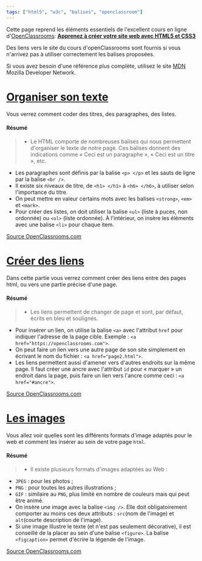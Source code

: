 ```yaml
---
tags: ["html5", "w3c", "balises", "openclassroom"]
---
```


Cette page reprend les éléments essentiels de l'excellent cours en ligne d'[OpenClassrooms](https://openclassrooms.com/): **[ Apprenez à créer votre site web avec HTML5 et CSS3](https://openclassrooms.com/courses/apprenez-a-creer-votre-site-web-avec-html5-et-css3)**

Des liens vers le site du cours d'openClassrooms sont fournis si vous n'arrivez pas à utiliser correctement les balises proposées.

Si vous avez besoin d'une référence plus complète, utilisez le site [MDN](https://developer.mozilla.org/fr/docs/Web/HTML) Mozilla Developer Network.


# [Organiser son texte](https://openclassrooms.com/courses/apprenez-a-creer-votre-site-web-avec-html5-et-css3/organiser-son-texte)

Vous verrez comment coder des titres, des paragraphes, des listes.

#### Résumé

> - Le HTML comporte de nombreuses balises qui nous permettent d'organiser le texte de notre page. Ces balises donnent des indications comme « Ceci est un paragraphe », « Ceci est un titre », etc.
- Les paragraphes sont définis par la balise `<p> </p>` et les sauts de ligne par la balise `<br />`.
- Il existe six niveaux de titre, de `<h1> </h1>` à `<h6> </h6>`, à utiliser selon l'importance du titre.
- On peut mettre en valeur certains mots avec les balises `<strong>`, `<em>` et `<mark>`.
- Pour créer des listes, on doit utiliser la balise `<ul>` (liste à puces, non ordonnée) ou `<ol>` (liste ordonnée). À l'intérieur, on insère les éléments avec une balise `<li>` pour chaque item.

[Source OpenClassrooms.com](https://openclassrooms.com/courses/apprenez-a-creer-votre-site-web-avec-html5-et-css3/organiser-son-texte#/id/r-3198205)

# [Créer des liens](https://openclassrooms.com/courses/apprenez-a-creer-votre-site-web-avec-html5-et-css3/creer-des-liens)

Dans cette partie vous verrez comment créer des liens entre des pages html, ou vers une partie précise d'une page.

#### Résumé

> - Les liens permettent de changer de page et sont, par défaut, écrits en bleu et soulignés.
- Pour insérer un lien, on utilise la balise `<a>` avec l'attribut `href` pour indiquer l'adresse de la page cible. Exemple : `<a href="https://openclassrooms.com">`.
- On peut faire un lien vers une autre page de son site simplement en écrivant le nom du fichier : `<a href="page2.html">`.
- Les liens permettent aussi d'amener vers d'autres endroits sur la même page. Il faut créer une ancre avec l'attribut `id` pour « marquer » un endroit dans la page, puis faire un lien vers l'ancre comme ceci : `<a href="#ancre">`.

[Source OpenClassrooms.com](https://openclassrooms.com/courses/apprenez-a-creer-votre-site-web-avec-html5-et-css3/creer-des-liens#/id/r-1609730)

# [Les images](https://openclassrooms.com/courses/apprenez-a-creer-votre-site-web-avec-html5-et-css3/les-images-18)

Vous allez voir quelles sont les différents formats d'image adaptés pour le web et comment les insérer au sein de votre page `html`.

#### Résumé

> - Il existe plusieurs formats d'images adaptées au Web :
  - `JPEG` : pour les photos ;
  - `PNG` : pour toutes les autres illustrations ;
  - `GIF` : similaire au `PNG`, plus limité en nombre de couleurs mais qui peut être animé.
- On insère une image avec la balise  `<img />`. Elle doit obligatoirement comporter au moins ces deux attributs :  `src`(nom de l'image) et  `alt`(courte description de l'image).
- Si une image illustre le texte (et n'est pas seulement décorative), il est conseillé de la placer au sein d'une balise  `<figure>`. La balise  `<figcaption>` permet d'écrire la légende de l'image.

[Source OpenClassrooms.com](https://openclassrooms.com/courses/apprenez-a-creer-votre-site-web-avec-html5-et-css3/les-images-18#/id/r-1609871)
